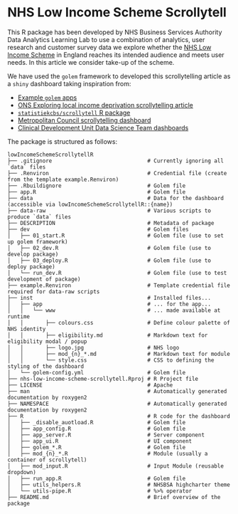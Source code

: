 # NHS Low Income Scheme Scrollytell

This R package has been developed by NHS Business Services Authority Data Analytics Learning Lab to use a combination of analytics, user research and customer survey data we explore whether the [NHS Low Income Scheme](https://www.nhsbsa.nhs.uk/nhs-low-income-scheme) in England reaches its intended audience and meets user needs. In this article we consider take-up of the scheme.

We have used the `golem` framework to developed this scrollytelling article as a `shiny` dashboard taking inspiration from:

* [Example `golem` apps](https://github.com/ThinkR-open/golem)
* [ONS Exploring local income deprivation scrollytelling article](https://www.ons.gov.uk/visualisations/dvc1371/#/E07000223)
* [`statistiekcbs/scrollytell` R package](https://github.com/statistiekcbs/scrollytell)
* [Metropolitan Council scrollytelling dashboard](https://github.com/Metropolitan-Council/service.allocation.viz)
* [Clinical Development Unit Data Science Team dashboards](https://github.com/CDU-data-science-team)

The package is structured as follows:

```
lowIncomeSchemeScrollytellR
├── .gitignore                              # Currently ignoring all `data` files
├── .Renviron                               # Credential file (create from the template example.Renviron)
├── .Rbuildignore                           # Golem file
├── app.R                                   # Golem file
├── data                                    # Data for the dashboard (accessible via lowIncomeSchemeScrollytellR::{name})
├── data-raw                                # Various scripts to produce `data` files
├── DESCRIPTION                             # Metadata of package
├── dev                                     # Golem files
│   ├── 01_start.R                          # Golem file (use to set up golem framework)
│   ├── 02_dev.R                            # Golem file (use to develop package)
│   ├── 03_deploy.R                         # Golem file (use to deploy package)
│   └── run_dev.R                           # Golem file (use to test development of package)
├── example.Renviron                        # Template credential file required for data-raw scripts
├── inst                                    # Installed files...
│   ├── app                                 # ... for the app...
│   │   └── www                             # ... made available at runtime
│   │       ├── colours.css                 # Define colour palette of NHS identity
│   │       ├── eligibility.md              # Markdown text for eligibility modal / popup
│   │       ├── logo.jpg                    # NHS logo
│   │       ├── mod_{n}_*.md                # Markdown text for module
│   │       └── style.css                   # CSS to defining the styling of the dashboard
│   └── golem-config.yml                    # Golem file
├── nhs-low-income-scheme-scrollytell.Rproj # R Project file
├── LICENSE                                 # Apache
├── man                                     # Automatically generated documentation by roxygen2
├── NAMESPACE                               # Automatically generated documentation by roxygen2
├── R                                       # R code for the dashboard
│   ├── _disable_auotload.R                 # Golem file
│   ├── app_config.R                        # Golem file
│   ├── app_server.R                        # Server component
│   ├── app_ui.R                            # UI component
│   ├── golem_*.R                           # Golem file
│   ├── mod_{n}_*.R                         # Module (usually a container of scrollytell)
│   ├── mod_input.R                         # Input Module (reusable dropdown)
│   ├── run_app.R                           # Golem file
│   ├── utils_helpers.R                     # NHSBSA highcharter theme
│   └── utils-pipe.R                        # %>% operator
├── README.md                               # Brief overview of the package
```
